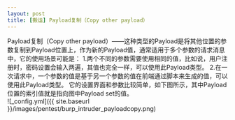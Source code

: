 ```yaml
---
layout: post
title: [搬运] Payload复制（Copy other payload）
---
```


Payload复制（Copy other payload）——这种类型的Payload是将其他位置的参数复制到Payload位置上，作为新的Payload值，通常适用于多个参数的请求消息中，它的使用场景可能是： 1.两个不同的参数需要使用相同的值，比如说，用户注册时，密码设置会输入两遍，其值也完全一样，可以使用此Payload类型。 2.在一次请求中，一个参数的值是基于另一个参数的值在前端通过脚本来生成的值，可以使用此Payload类型。 它的设置界面和参数比较简单，如下图所示，其中Payload位置的索引值就是指向图中Payload set的值。
<br>
![_config.yml]({{ site.baseurl }}/images/pentest/burp_intruder_payloadcopy.png)
